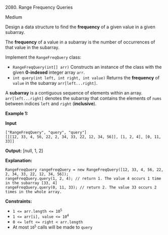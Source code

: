 ﻿2080\. Range Frequency Queries

Medium

Design a data structure to find the **frequency** of a given value in a given subarray.

The **frequency** of a value in a subarray is the number of occurrences of that value in the subarray.

Implement the `RangeFreqQuery` class:

*   `RangeFreqQuery(int[] arr)` Constructs an instance of the class with the given **0-indexed** integer array `arr`.
*   `int query(int left, int right, int value)` Returns the **frequency** of `value` in the subarray `arr[left...right]`.

A **subarray** is a contiguous sequence of elements within an array. `arr[left...right]` denotes the subarray that contains the elements of `nums` between indices `left` and `right` (**inclusive**).

**Example 1:**

**Input**

    ["RangeFreqQuery", "query", "query"]
    [[[12, 33, 4, 56, 22, 2, 34, 33, 22, 12, 34, 56]], [1, 2, 4], [0, 11, 33]]

**Output:** [null, 1, 2]

**Explanation:**

    RangeFreqQuery rangeFreqQuery = new RangeFreqQuery([12, 33, 4, 56, 22, 2, 34, 33, 22, 12, 34, 56]);
    rangeFreqQuery.query(1, 2, 4); // return 1. The value 4 occurs 1 time in the subarray [33, 4]
    rangeFreqQuery.query(0, 11, 33); // return 2. The value 33 occurs 2 times in the whole array. 

**Constraints:**

*   <code>1 <= arr.length <= 10<sup>5</sup></code>
*   <code>1 <= arr[i], value <= 10<sup>4</sup></code>
*   `0 <= left <= right < arr.length`
*   At most <code>10<sup>5</sup></code> calls will be made to `query`
